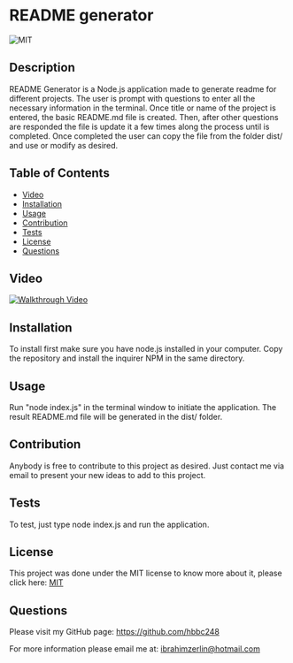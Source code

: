 
  # README generator

  ![MIT](https://img.shields.io/badge/License-MIT-green)

  ## Description
  README Generator is a Node.js application made to generate readme for different projects. The user is prompt with questions to enter all the necessary information in the terminal. Once title or name of the project is entered, the basic README.md file is created. Then, after other questions are responded the file is update it a few times along the process until is completed. Once completed the user can copy the file from the folder dist/ and use or modify as desired.

  ## Table of Contents
  * [Video](#Video)
  * [Installation](#installation)
  * [Usage](#usage)
  * [Contribution](#contribution)
  * [Tests](#tests)
  * [License](#license)
  * [Questions](#questions)

  ## Video

  [![Walkthrough Video](https://drive.google.com/file/d/1auJskz_dCFZ5bZ-RWZA9IhMuD3li_SBR/view)](https://drive.google.com/file/d/1auJskz_dCFZ5bZ-RWZA9IhMuD3li_SBR/view)
 

  
  ## Installation
  To install first make sure you have node.js installed in your computer. Copy the repository and install the inquirer NPM in the same directory.

  ## Usage
  Run "node index.js" in the terminal window to initiate the application. The result README.md file will be generated in the dist/ folder.

  ## Contribution
  Anybody is free to contribute to this project as desired. Just contact me via email to present your new ideas to add to this project.

  ## Tests
  To test, just type node index.js and run the application.

  ## License
  This project was done under the MIT license to know more about it, please click here: [MIT](https://choosealicense.com/licenses/mit/)

  ## Questions
  Please visit my GitHub page: https://github.com/hbbc248
  
  For more information please email me at: ibrahimzerlin@hotmail.com
  